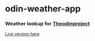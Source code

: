 # odin-weather-app
### Weather lookup for [Theodinproject](https://www.theodinproject.com/)

[Live version here](https://xandernesta.github.io/odin-weather-app)
